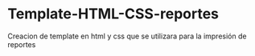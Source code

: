 # Template-HTML-CSS-reportes
Creacion de template en html y css  que se utilizara para la impresión de reportes
